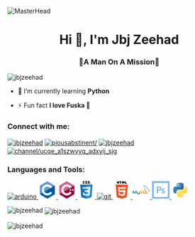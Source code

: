 ![MasterHead](https://www.bu.edu/cs/files/2017/03/giphy.gif)
<h1 align="center">Hi 👋, I'm Jbj Zeehad</h1>
<h3 align="center">🔸A Man On A Mission🔸</h3>


<p align="left"> <img src="https://komarev.com/ghpvc/?username=jbjzeehad&label=Profile%20views&color=0e75b6&style=flat" alt="jbjzeehad" /> </p>

- 🌱 I’m currently learning **Python**

- ⚡ Fun fact **I love Fuska 💖**

<h3 align="left">Connect with me:</h3>
<p align="left">
<a href="https://linkedin.com/in/jbjzeehad" target="blank"><img align="center" src="https://raw.githubusercontent.com/rahuldkjain/github-profile-readme-generator/master/src/images/icons/Social/linked-in-alt.svg" alt="jbjzeehad" height="30" width="40" /></a>
<a href="https://fb.com/piousabstinent/" target="blank"><img align="center" src="https://raw.githubusercontent.com/rahuldkjain/github-profile-readme-generator/master/src/images/icons/Social/facebook.svg" alt="piousabstinent/" height="30" width="40" /></a>
<a href="https://instagram.com/jbjzeehad" target="blank"><img align="center" src="https://raw.githubusercontent.com/rahuldkjain/github-profile-readme-generator/master/src/images/icons/Social/instagram.svg" alt="jbjzeehad" height="30" width="40" /></a>
<a href="https://www.youtube.com/c/channel/ucqe_a1szwvyq_adxyij_sjg" target="blank"><img align="center" src="https://raw.githubusercontent.com/rahuldkjain/github-profile-readme-generator/master/src/images/icons/Social/youtube.svg" alt="channel/ucqe_a1szwvyq_adxyij_sjg" height="30" width="40" /></a>
</p>

<h3 align="left">Languages and Tools:</h3>
<p align="left"> <a href="https://www.arduino.cc/" target="_blank" rel="noreferrer"> <img src="https://cdn.worldvectorlogo.com/logos/arduino-1.svg" alt="arduino" width="40" height="40"/> </a> <a href="https://www.cprogramming.com/" target="_blank" rel="noreferrer"> <img src="https://raw.githubusercontent.com/devicons/devicon/master/icons/c/c-original.svg" alt="c" width="40" height="40"/> </a> <a href="https://www.w3schools.com/cpp/" target="_blank" rel="noreferrer"> <img src="https://raw.githubusercontent.com/devicons/devicon/master/icons/cplusplus/cplusplus-original.svg" alt="cplusplus" width="40" height="40"/> </a> <a href="https://www.w3schools.com/css/" target="_blank" rel="noreferrer"> <img src="https://raw.githubusercontent.com/devicons/devicon/master/icons/css3/css3-original-wordmark.svg" alt="css3" width="40" height="40"/> </a> <a href="https://git-scm.com/" target="_blank" rel="noreferrer"> <img src="https://www.vectorlogo.zone/logos/git-scm/git-scm-icon.svg" alt="git" width="40" height="40"/> </a> <a href="https://www.w3.org/html/" target="_blank" rel="noreferrer"> <img src="https://raw.githubusercontent.com/devicons/devicon/master/icons/html5/html5-original-wordmark.svg" alt="html5" width="40" height="40"/> </a> <a href="https://www.mysql.com/" target="_blank" rel="noreferrer"> <img src="https://raw.githubusercontent.com/devicons/devicon/master/icons/mysql/mysql-original-wordmark.svg" alt="mysql" width="40" height="40"/> </a> <a href="https://www.photoshop.com/en" target="_blank" rel="noreferrer"> <img src="https://raw.githubusercontent.com/devicons/devicon/master/icons/photoshop/photoshop-line.svg" alt="photoshop" width="40" height="40"/> </a> <a href="https://www.python.org" target="_blank" rel="noreferrer"> <img src="https://raw.githubusercontent.com/devicons/devicon/master/icons/python/python-original.svg" alt="python" width="40" height="40"/> </a> </p>

<p><img align="left" src="https://github-readme-stats.vercel.app/api/top-langs?username=jbjzeehad&show_icons=true&locale=en&layout=compact" alt="jbjzeehad" /></p>

<p>&nbsp;<img align="center" src="https://github-readme-stats.vercel.app/api?username=jbjzeehad&show_icons=true&locale=en" alt="jbjzeehad" /></p>

<p><img align="center" src="https://github-readme-streak-stats.herokuapp.com/?user=jbjzeehad&" alt="jbjzeehad" /></p>
